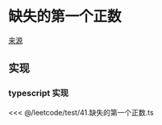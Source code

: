 # 缺失的第一个正数
[来源](https://leetcode.cn/problems/first-missing-positive/)

## 实现

### typescript 实现

<<< @/leetcode/test/41.缺失的第一个正数.ts

